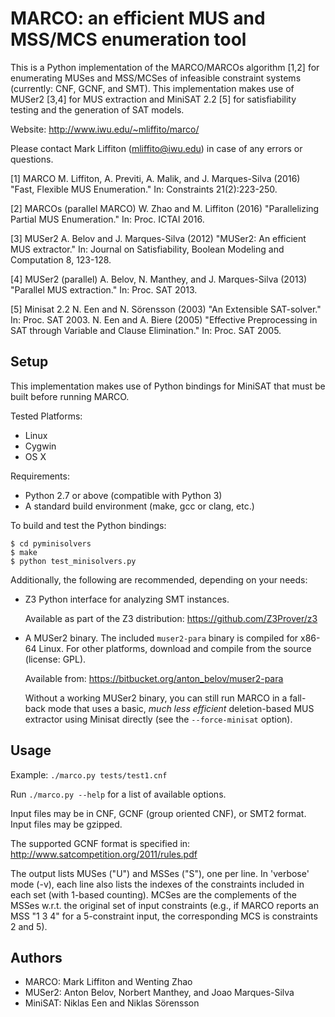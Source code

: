 MARCO: an efficient MUS and MSS/MCS enumeration tool
====================================================

This is a Python implementation of the MARCO/MARCOs algorithm [1,2] for
enumerating MUSes and MSS/MCSes of infeasible constraint systems (currently:
CNF, GCNF, and SMT).  This implementation makes use of MUSer2 [3,4] for MUS
extraction and MiniSAT 2.2 [5] for satisfiability testing and the generation of
SAT models.

   Website: http://www.iwu.edu/~mliffito/marco/

Please contact Mark Liffiton (mliffito@iwu.edu) in case of any errors or
questions.

[1] MARCO
   M. Liffiton, A. Previti, A. Malik, and J. Marques-Silva (2016)
   "Fast, Flexible MUS Enumeration." In: Constraints 21(2):223-250.

[2] MARCOs (parallel MARCO)
   W. Zhao and M. Liffiton (2016) "Parallelizing Partial MUS Enumeration."
   In: Proc. ICTAI 2016.

[3] MUSer2
   A. Belov and J. Marques-Silva (2012) "MUSer2: An efficient MUS extractor."
   In: Journal on Satisfiability, Boolean Modeling and Computation 8, 123-128.

[4] MUSer2 (parallel)
   A. Belov, N. Manthey, and J. Marques-Silva (2013) "Parallel MUS extraction."
   In: Proc. SAT 2013.

[5] Minisat 2.2
   N. Een and N. Sörensson (2003) "An Extensible SAT-solver." In: Proc. SAT 2003.
   N. Een and A. Biere (2005) "Effective Preprocessing in SAT through Variable
   and Clause Elimination." In: Proc. SAT 2005. 


## Setup

This implementation makes use of Python bindings for MiniSAT that must be built
before running MARCO.

Tested Platforms:

 - Linux
 - Cygwin
 - OS X

Requirements:

 - Python 2.7 or above (compatible with Python 3)
 - A standard build environment (make, gcc or clang, etc.)

To build and test the Python bindings:

    $ cd pyminisolvers
    $ make
    $ python test_minisolvers.py

Additionally, the following are recommended, depending on your needs:

  - Z3 Python interface for analyzing SMT instances.

      Available as part of the Z3 distribution: https://github.com/Z3Prover/z3

 - A MUSer2 binary.  The included `muser2-para` binary is compiled for x86-64
   Linux.  For other platforms, download and compile from the source (license:
   GPL).

      Available from: https://bitbucket.org/anton_belov/muser2-para

   Without a working MUSer2 binary, you can still run MARCO in a fall-back mode
   that uses a basic, *much less efficient* deletion-based MUS extractor using
   Minisat directly (see the `--force-minisat` option).


## Usage

Example: `./marco.py tests/test1.cnf`

Run `./marco.py --help` for a list of available options.

Input files may be in CNF, GCNF (group oriented CNF), or SMT2 format.  Input
files may be gzipped.

The supported GCNF format is specified in:
  http://www.satcompetition.org/2011/rules.pdf

The output lists MUSes ("U") and MSSes ("S"), one per line.  In 'verbose' mode
(-v), each line also lists the indexes of the constraints included in each set
(with 1-based counting).  MCSes are the complements of the MSSes w.r.t. the
original set of input constraints (e.g., if MARCO reports an MSS "1 3 4" for a
5-constraint input, the corresponding MCS is constraints 2 and 5).


## Authors

- MARCO: Mark Liffiton and Wenting Zhao
- MUSer2: Anton Belov, Norbert Manthey, and Joao Marques-Silva
- MiniSAT: Niklas Een and Niklas Sörensson
